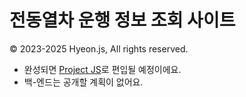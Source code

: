  # 전동열차 운행 정보 조회 사이트
© 2023-2025 Hyeon.js, All rights reserved.

- 완성되면 [Project JS](https://github.com/hyeon-js/ProjectJS)로 편입될 예정이에요.
- 백-엔드는 공개할 계획이 없어요.
